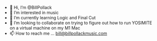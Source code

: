 - 👋 Hi, I’m @BillPollack
- 👀 I’m interested in music
- 🌱 I’m currently learning Logic and Final Cut
- 💞️ I’m looking to collaborate on trying to figure out how to run YOSIMITE on a virtual machine on my M1 Mac
- 📫 How to reach me ... bill@billpollackmusic.com

<!---
BillPollack/BillPollack is a ✨ special ✨ repository because its `README.md` (this file) appears on your GitHub profile.
You can click the Preview link to take a look at your changes.
--->
